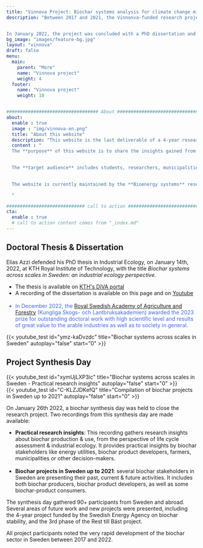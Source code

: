 ```yaml
---
title: "Vinnova Project: Biochar systems analysis for climate change mitigation"
description: "Between 2017 and 2021, the Vinnonva-funded research project was carried out at KTH Royal Institute of Technology. The project was called *Biochar - systems analysis for climate change mitigation*. The project evaluated the energy, climate and environmental implications of deploying biochar technologies in Sweden. 


In January 2022, the project was concluded with a PhD dissertation and a synthesis day. Recordings of these events are available below."
bg_image: "images/feature-bg.jpg"
layout: "vinnova"
draft: false
menu:
  main:
    parent: "More"
    name: "Vinnova project"
    weight: 4
  footer:
    name: "Vinnova project"
    weight: 10


################################## About #####################################
about:
  enable : true
  image : "img/vinnova-en.png"
  title: "About this website"
  description: "This website is the last deliverable of a 4-year research project (2016-03392) funded by Vinnova , the Swedish innovation agency. The project evaluated the energy, climate and environmental implications of deploying biochar technologies in Sweden."
  content : "
  The **purpose** of this website is to share the insights gained from various case studies, in Sweden and beyond, but also to present methodologies, data and models for studying biochar systems.
  

  The **target audience** includes students, researchers, municipalities, consultants, and industrials, regardless of their prior level of knowledge on biochar or environmental systems analysis. 
  

  The website is currently maintained by the **Bioenergy systems** research group at the Swedish University of Agricultural Sciences (SLU). The contents are meant to be updated, with new case studies, data, and models. Contributions are welcome: either <u><a href='mailto:cecilia.sundberg@slu.se?subject=Contribution ideas for biochar-systems'> reach out to us</a></u> with suggestions, or check the <u><a href='https://github.com/SLU-biochar/biochar-systems-dev' target='_blank'>GitHub contribution guide</a></u>.

  "

############################# call to action #################################
cta:
  enable : true
  # call to action content comes from "_index.md"
---
```

<section class="section-sm section-light">
  <div class="container">
    <div class="row">
      <div class="col-md-12 section-title">
        <h2>Doctoral Thesis & Dissertation</h2>
      </div>
      <div class="col-md-6 text-left">  
        <p>
        Elias Azzi defended his PhD thesis in Industrial Ecology, on January 14th, 2022, at KTH Royal Institute of Technology, with the title <i>Biochar systems across scales in Sweden: an industrial ecology perspective.</i>
        </p>
        <p>
        <ul>
          <li>The thesis is available on <a href="http://urn.kb.se/resolve?urn=urn:nbn:se:kth:diva-303912" target="_blank">KTH's DiVA portal</a></li>
          <li>A recording of the dissertation is available on this page and on <a href="https://www.youtube.com/watch?v=ymz-kaDvzdc" target="_blank">Youtube</a></li>
          <br />
          <li style="color:#4169E1;">In December 2022, the <a href="https://www.ksla.se/2022/12/08/ksla-har-utsett-2023-ars-pris-och-beloningsmottagare/" target="_blank">Royal Swedish Academy of Agriculture and Forestry</a> (Kungliga Skogs- och Lantbruksakademien) awarded the 2023 prize for outstanding doctoral work with high scientific level and results of great value to the arable industries as well as to society in general.
           </li>
        </ul>
        </p>
      </div>
      <div class="col-md-6 text-left" style="margin-bottom:0.5em;">
        {{< youtube_test id="ymz-kaDvzdc" title="Biochar systems across scales in Sweden" autoplay="false" start="0" >}}
      </div>
    </div>
  </div>
</section>

<section class="section-sm section-dark">
  <div class="container">
    <div class="row">
      <div class="col-md-12 section-title">
        <h2>Project Synthesis Day</h2>
      </div>
      <div class="col-md-5 text-left" style="margin-bottom:0.5em;">
        {{< youtube_test id="xymUjLXP3ic" title="Biochar systems across scales in Sweden - Practical research insights" autoplay="false" start="0" >}}
        <br />
        {{< youtube_test id="C-KLZJDKefQ" title="Compilation of biochar projects in Sweden up to 2021" autoplay="false" start="0" >}}
      </div>
      <div class="col-md-7 text-left">  
        <p>On January 26th 2022, a biochar synthesis day was held to close the research project. Two recordings from this synthesis day are made available: </p>
        <p>
          <ul>
            <li><b>Practical research insights</b>: This recording gathers research insights about biochar production & use, from the perspective of life cycle assessment & industrial ecology. It provides practical insights by biochar stakeholders like energy utilities, biochar product developers, farmers, municipalities or other decision-makers.</li>
            <br />
            <li><b>Biochar projects in Sweden up to 2021</b>: several biochar stakeholders in Sweden are presenting their past, current & future activities. It includes both biochar producers, biochar product developers, as well as some biochar-product consumers.</li>
          </ul>
        </p>
        <p>The synthesis day gathered 90+ participants from Sweden and abroad. Several areas of future work and new projects were presented, including the 4-year project funded by the Swedish Energy Agency on biochar stability, and the 3rd phase of the Rest till Bäst project. 
        </p>
        <p>
        All project participants noted the very rapid development of the biochar sector in Sweden between 2017 and 2022.
        </p>
      </div>
    </div>
  </div>
</section>


